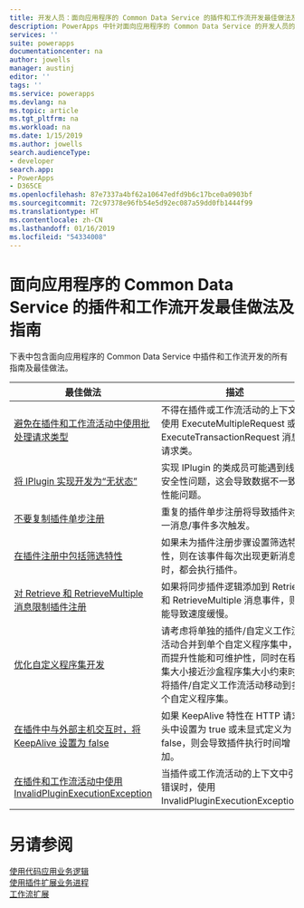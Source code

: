 ```yaml
---
title: 开发人员：面向应用程序的 Common Data Service 的插件和工作流开发最佳做法及指南 | Microsoft Docs
description: PowerApps 中针对面向应用程序的 Common Data Service 的开发人员的插件和工作流开发最佳做法及指南。
services: ''
suite: powerapps
documentationcenter: na
author: jowells
manager: austinj
editor: ''
tags: ''
ms.service: powerapps
ms.devlang: na
ms.topic: article
ms.tgt_pltfrm: na
ms.workload: na
ms.date: 1/15/2019
ms.author: jowells
search.audienceType:
- developer
search.app:
- PowerApps
- D365CE
ms.openlocfilehash: 87e7337a4bf62a10647edfd9b6c17bce0a0903bf
ms.sourcegitcommit: 72c97378e96fb54e5d92ec087a59dd0fb1444f99
ms.translationtype: HT
ms.contentlocale: zh-CN
ms.lasthandoff: 01/16/2019
ms.locfileid: "54334008"
---
```

# <a name="best-practices-and-guidance-regarding-plug-in-and-workflow-development-for-the-common-data-service-for-apps"></a>面向应用程序的 Common Data Service 的插件和工作流开发最佳做法及指南

下表中包含面向应用程序的 Common Data Service 中插件和工作流开发的所有指南及最佳做法。

|最佳做法  |描述  |
|---------|---------|
|[避免在插件和工作流活动中使用批处理请求类型](avoid-batch-requests-plugin.md)     |不得在插件或工作流活动的上下文中使用 ExecuteMultipleRequest 或 ExecuteTransactionRequest 消息请求类。         |
|[将 IPlugin 实现开发为“无状态”](develop-iplugin-implementations-stateless.md)     |实现 IPlugin 的类成员可能遇到线程安全性问题，这会导致数据不一致或性能问题。         |
|[不要复制插件单步注册](do-not-duplicate-plugin-step-registration.md)     |重复的插件单步注册将导致插件对同一消息/事件多次触发。         |
|[在插件注册中包括筛选特性](include-filtering-attributes-plugin-registration.md)     |如果未为插件注册步骤设置筛选特性，则在该事件每次出现更新消息时，都会执行插件。         |
|[对 Retrieve 和 RetrieveMultiple 消息限制插件注册](limit-registration-plugins-retrieve-retrievemultiple.md)     |如果将同步插件逻辑添加到 Retrieve 和 RetrieveMultiple 消息事件，则可能导致速度缓慢。         |
|[优化自定义程序集开发](optimize-assembly-development.md)     |请考虑将单独的插件/自定义工作流活动合并到单个自定义程序集中，从而提升性能和可维护性，同时在程序集大小接近沙盒程序集大小约束时，将插件/自定义工作流活动移动到多个自定义程序集。         |
|[在插件中与外部主机交互时，将 KeepAlive 设置为 false](set-keepalive-false-interacting-external-hosts-plugin.md)     |如果 KeepAlive 特性在 HTTP 请求头中设置为 true 或未显式定义为 false，则会导致插件执行时间增加。         |
|[在插件和工作流活动中使用 InvalidPluginExecutionException](use-invalidpluginexecutionexception-plugin-workflow-activities.md)     |当插件或工作流活动的上下文中引发错误时，使用 InvalidPluginExecutionException。         |

# <a name="see-also"></a>另请参阅
[使用代码应用业务逻辑](../../apply-business-logic-with-code.md)<br />
[使用插件扩展业务进程](../../plug-ins.md)<br />
[工作流扩展](../../workflow/workflow-extensions.md)<br />